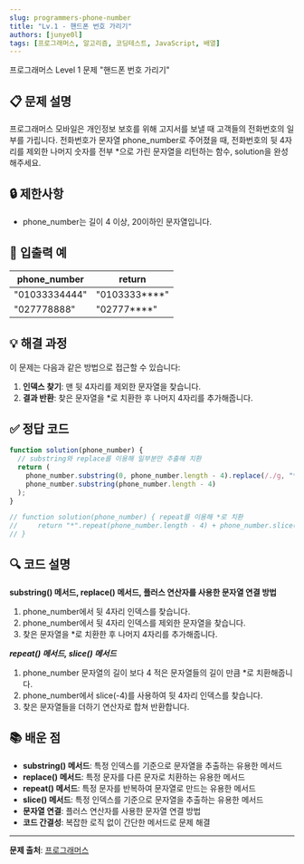```yaml
---
slug: programmers-phone-number
title: "Lv.1 - 핸드폰 번호 가리기"
authors: [junye0l]
tags: [프로그래머스, 알고리즘, 코딩테스트, JavaScript, 배열]
---
```


프로그래머스 Level 1 문제 "핸드폰 번호 가리기"

<!-- truncate -->

## 📋 문제 설명

프로그래머스 모바일은 개인정보 보호를 위해 고지서를 보낼 때 고객들의 전화번호의 일부를 가립니다.
전화번호가 문자열 phone_number로 주어졌을 때, 전화번호의 뒷 4자리를 제외한 나머지 숫자를 전부 \*으로 가린 문자열을 리턴하는 함수, solution을 완성해주세요.

## 🔒 제한사항

- phone_number는 길이 4 이상, 20이하인 문자열입니다.

## 📝 입출력 예

| phone_number  | return            |
| ------------- | ----------------- |
| "01033334444" | "0103333\*\*\*\*" |
| "027778888"   | "02777\*\*\*\*"   |

## 💡 해결 과정

이 문제는 다음과 같은 방법으로 접근할 수 있습니다:

1. **인덱스 찾기**: 맨 뒷 4자리를 제외한 문자열을 찾습니다.
2. **결과 반환**: 찾은 문자열을 \*로 치환한 후 나머지 4자리를 추가해줍니다.

## ✅ 정답 코드

```js
function solution(phone_number) {
  // substring와 replace를 이용해 일부분만 추출해 치환
  return (
    phone_number.substring(0, phone_number.length - 4).replace(/./g, "*") +
    phone_number.substring(phone_number.length - 4)
  );
}

// function solution(phone_number) { repeat를 이용해 *로 치환
//     return "*".repeat(phone_number.length - 4) + phone_number.slice(-4);
// }
```

## 🔍 코드 설명

**substring() 메서드, replace() 메서드, 플러스 연산자를 사용한 문자열 연결 방법**

1. phone_number에서 뒷 4자리 인덱스를 찾습니다.
2. phone_number에서 뒷 4자리 인덱스를 제외한 문자열을 찾습니다.
3. 찾은 문자열을 \*로 치환한 후 나머지 4자리를 추가해줍니다.

**_repeat() 메서드, slice() 메서드_**

1. phone_number 문자열의 길이 보다 4 적은 문자열들의 길이 만큼 \*로 치환해줍니다.
2. phone_number에서 slice(-4)를 사용하여 뒷 4자리 인덱스를 찾습니다.
3. 찾은 문자열들을 더하기 연산자로 합쳐 반환합니다.

## 📚 배운 점

- **substring() 메서드**: 특정 인덱스를 기준으로 문자열을 추출하는 유용한 메서드
- **replace() 메서드**: 특정 문자를 다른 문자로 치환하는 유용한 메서드
- **repeat() 메서드**: 특정 문자를 반복하여 문자열로 만드는 유용한 메서드
- **slice() 메서드**: 특정 인덱스를 기준으로 문자열을 추출하는 유용한 메서드
- **문자열 연결**: 플러스 연산자를 사용한 문자열 연결 방법
- **코드 간결성**: 복잡한 로직 없이 간단한 메서드로 문제 해결

---

**문제 출처**: [프로그래머스](https://school.programmers.co.kr/learn/courses/30/lessons/12948)
